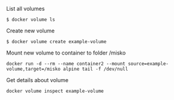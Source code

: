 List all volumes

```{bash}
$ docker volume ls
```

Create new volume

```{bash}
$ docker volume create example-volume
```

Mount new volume to container to folder /misko

```{bash}
docker run -d --rm --name container2 --mount source=example-volume,target=/misko alpine tail -f /dev/null
```

Get details about volume 
```{bash}
docker volume inspect example-volume
```
